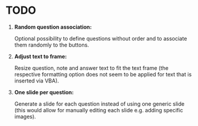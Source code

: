 # TODO

1. __Random question association:__

    Optional possibility to define questions without order and to associate them randomly to the buttons.

1. __Adjust text to frame:__ 

    Resize question, note and answer text to fit the text frame (the respective formatting option does not seem to be applied for text that is inserted via VBA).

1. __One slide per question:__

    Generate a slide for each question instead of using one generic slide (this would allow for manually editing each slide e.g. adding specific images).
